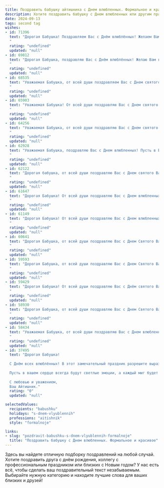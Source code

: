 ```yaml
---
title: Поздравить бабушку айтишника с Днем влюбленных. Формальное и красивое
description: Хотите поздравить бабушку с Днем влюбленных или другим праздником? Наш ИИ создаст незабываемое поздравление, а вы обязательно выделитесь среди других.  
date: 2024-09-13
tags: second tag
wishes:
- id: 71396
  text: "Дорогая Бабушка! Поздравляем Вас с Днём влюблённых! Желаем Вам  ярких эмоций, любви и заботы. Пусть каждый день будет наполнен радостью!
  "
  rating: "undefined"
  updated: "null"
- id: 69812
  text: "Дорогая Бабушка, поздравляю Вас с Днём влюблённых! Желаю Вам крепкого здоровья, неиссякаемой энергии и любви, которая согревает Вас каждый день. Пусть Ваша жизнь будет наполнена радостью, душевным теплом и заботой близких.
  "
  rating: "undefined"
  updated: "null"
- id: 68535
  text: "Уважаемая Бабушка, от всей души поздравляем Вас с Днем святого Валентина! Желаем Вам  любви, тепла и душевного равновесия. Пусть Ваша жизнь будет наполнена радостью, а сердце всегда остаётся молодым!
  "
  rating: "undefined"
  updated: "null"
- id: 65903
  text: "Уважаемая Бабушка! От всей души поздравляю Вас с Днем святого Валентина! Желаю Вам  крепкого здоровья,  радости,  любви и  счастья. Пусть  каждый  день  Вашей  жизни  будет  наполнен  теплотой  и  заботой.
  "
  rating: "undefined"
  updated: "null"
- id: 64256
  text: "Уважаемая Бабушка, от всей души поздравляю Вас с Днем святого Валентина! Желаю Вам крепкого здоровья,  радости и светлых чувств! Пусть этот день подарит Вам  теплоту и заботу самых близких людей.
  "
  rating: "undefined"
  updated: "null"
- id: 62928
  text: "Уважаемая Бабушка, поздравляю Вас с Днем влюбленных! Пусть в Вашей жизни будет множество прекрасных мгновений, наполненных любовью, радостью и заботой от близких людей. Желаю Вам крепкого здоровья, мира и благополучия.
  "
  rating: "undefined"
  updated: "null"
- id: 62122
  text: "Дорогая бабушка, от всей души поздравляю Вас с Днем святого Валентина! Желаю Вам крепкого здоровья, тепла и любви в Вашем сердце, а также незабываемых мгновений радости и счастья. Пусть этот день подарит Вам ощущение особенного уюта и заботы.
  "
  rating: "undefined"
  updated: "null"
- id: 61647
  text: "Дорогая Бабушка! От всей души поздравляю Вас с Днем влюбленных! Желаю Вам много радости, тепла и любви в этот прекрасный день! Пусть Ваша жизнь будет наполнена счастьем, а любовь близких людей согревает Вас каждый день!
  "
  rating: "undefined"
  updated: "null"
- id: 61149
  text: "Дорогая Бабушка! От всей души поздравляю Вас с Днем влюбленных! Пусть этот день наполнит Ваше сердце теплом, любовью и радостью. Желаю Вам крепкого здоровья, много счастливых моментов и исполнения всех Ваших желаний.
  "
  rating: "undefined"
  updated: "null"
- id: 60641
  text: "Дорогая Бабушка, от всей души поздравляю Вас с Днем Святого Валентина! Пусть в Вашей жизни всегда царят любовь, тепло и забота. Желаю Вам крепкого здоровья, радости и мирных, счастливых дней!
  "
  rating: "undefined"
  updated: "null"
- id: 59593
  text: "Дорогая Бабушка, от всей души поздравляю Вас с Днем Святого Валентина! Желаю Вам океан любви и тепла от близких, крепкого здоровья и радости в каждом дне. Пусть Ваша жизнь будет наполнена светлыми моментами и приятными сюрпризами.
  "
  rating: "undefined"
  updated: "null"
- id: 59429
  text: "Дорогая Бабушка! От всей души поздравляю Вас с Днём святого Валентина! Желаю Вам крепкого здоровья,  счастья и любви,  чтобы  Ваша жизнь была  наполнена  радостными моментами и  теплотой  близких людей.
  "
  rating: "undefined"
  updated: "null"
- id: 58930
  text: "Дорогая Бабушка, от всей души поздравляю Вас с Днем Святого Валентина! Пусть этот день наполнит Вас любовью, теплом и заботой близких, а Ваша душа будет всегда светлой и радостной. Желаю Вам крепкого здоровья, долголетия и исполнения всех желаний!
  "
  rating: "undefined"
  updated: "null"
- id: 58434
  text: "Уважаемая Бабушка, от всей души поздравляю Вас с Днем влюбленных! Пусть этот день наполнится теплом, любовью и заботой близких. Желаю Вам крепкого здоровья, душевного покоя и ярких моментов в жизни.
  "
  rating: "undefined"
  updated: "null"
- id: 37495
  text: "Дорогая Бабушка!
  
  С Днём всех влюблённых! В этот замечательный праздник разрешите выразить Вам мои самые искренние чувства и поздравления. Вы олицетворяете доброту и заботу, и ваша любовь вдохновляет меня каждый день.
  
  Пусть в вашем сердце всегда будут светлые эмоции, а каждый миг будет наполнен радостью и теплом. Желаю Вам здоровья, счастья и новых ярких впечатлений. Пусть ваше окружение всегда будет полным любви и внимания.
  
  С любовью и уважением,
  Ваш Айтишник."
  rating: "0"
  updated: "null"

selectedValues:
  recipients: "babushku"
  holidays: "s-dnem-vlyublennih"
  professions: "aitishnik"
  style: "formalnoje"

links:
- slug: "pozdravit-babushku-s-dnem-vlyublennih-formalnoje"
  title: "Поздравить бабушку с Днем влюбленных. Формальное и красивое"
---
```


Здесь вы найдете отличную подборку поздравлений на любой случай. 
Хотите поздравить друга с днём рождения, коллегу с профессиональным праздником или близких с Новым годом? У нас есть всё, чтобы сделать ваш поздравительный текст незабываемым. Выбирайте нужную категорию и находите лучшие слова для ваших близких и друзей!
